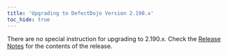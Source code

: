 ```yaml
---
title: 'Upgrading to DefectDojo Version 2.190.x'
toc_hide: true
---
```

There are no special instruction for upgrading to 2.190.x. Check the [Release Notes](https://github.com/DefectDojo/django-DefectDojo/releases/tag/2.190.0) for the contents of the release.
